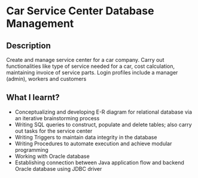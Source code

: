 
# Car Service Center Database Management

## Description

Create and manage service center for a car company. Carry out functionalities like type of service needed for a car, cost calculation, maintaining invoice of service parts. Login profiles include a manager (admin), workers and customers


## What I learnt?
- Conceptualizing and developing E-R diagram for relational database via an iterative brainstorming process
- Writing SQL queries to construct, populate and delete tables; also carry out tasks for the service center
- Writing Triggers to maintain data integrity in the database 
- Writing Procedures to automate execution and achieve modular programming
- Working with Oracle database
- Establishing connection between Java application flow and backend Oracle database using JDBC driver

